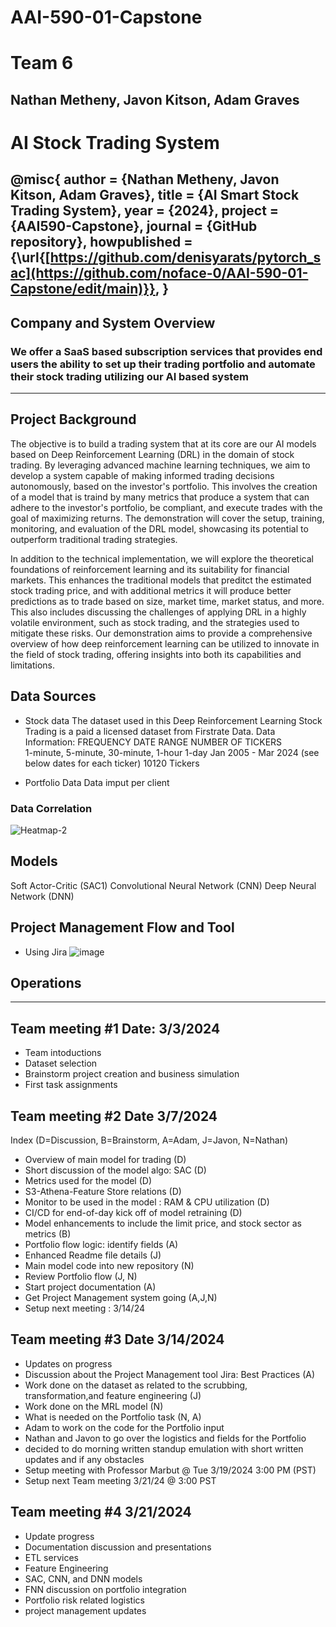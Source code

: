# AAI-590-01-Capstone
# Team 6
## Nathan Metheny, Javon Kitson, Adam Graves
# AI Stock Trading System
@misc{
  author = {Nathan Metheny, Javon Kitson, Adam Graves},
  title = {AI Smart Stock Trading System},
  year = {2024},
  project = {AAI590-Capstone},
  journal = {GitHub repository},
  howpublished = {\url{[https://github.com/denisyarats/pytorch_sac](https://github.com/noface-0/AAI-590-01-Capstone/edit/main)}},
}
-------------------------------------------------------------------------------------------------------------
## Company and System Overview
### We offer a SaaS based subscription services that provides end users the ability to set up their trading portfolio and automate their stock trading utilizing our AI based system
---------------------------------------------------------------------------------------
## Project Background
The objective is to build a trading system that at its core are our AI models based on Deep Reinforcement Learning (DRL) in the domain of stock trading. By leveraging advanced machine learning techniques, we aim to develop a system capable of making informed trading decisions autonomously, based on the investor's portfolio. This involves the creation of a model that is traind by many metrics that produce a system that can adhere to the investor's portfolio, be compliant, and execute trades with the goal of maximizing returns. The demonstration will cover the setup, training, monitoring, and evaluation of the DRL model, showcasing its potential to outperform traditional trading strategies.

In addition to the technical implementation, we will explore the theoretical foundations of reinforcement learning and its suitability for financial markets. This enhances the traditional models that preditct the estimated stock trading price, and with additional metrics it will produce better predictions as to trade based on size, market time, market status, and more. This also includes discussing the challenges of applying DRL in a highly volatile environment, such as stock trading, and the strategies used to mitigate these risks. Our demonstration aims to provide a comprehensive overview of how deep reinforcement learning can be utilized to innovate in the field of stock trading, offering insights into both its capabilities and limitations.

## Data Sources
- Stock data
The dataset used in this Deep Reinforcement Learning Stock Trading is a paid a licensed dataset from Firstrate Data. 
Data Information:
FREQUENCY	DATE RANGE	NUMBER OF TICKERS	
1-minute,
5-minute,
30-minute,
1-hour
1-day	Jan 2005 - Mar 2024
(see below dates for each ticker)	10120 Tickers	

- Portfolio Data
Data imput per client

### Data Correlation
![Heatmap-2](https://github.com/noface-0/AAI-590-01-Capstone/assets/139398917/d8c184ae-c266-43dc-9055-41f7de44e237)

## Models
Soft Actor-Critic (SAC1)
Convolutional Neural Network (CNN)
Deep Neural Network (DNN)

## Project Management Flow and Tool
- Using Jira
![image](https://github.com/noface-0/AAI-590-01-Capstone/assets/139398917/c1e30227-6ad1-4c20-9f36-631acbd7605d)

## Operations
____________________________________________________________
## Team meeting #1 Date: 3/3/2024
- Team intoductions
- Dataset selection
- Brainstorm project creation and business simulation
- First task assignments
  
## Team meeting #2 Date 3/7/2024
Index (D=Discussion, B=Brainstorm, A=Adam, J=Javon, N=Nathan)
- Overview of main model for trading (D)
- Short discussion of the model algo: SAC (D)
- Metrics used for the model (D)
- S3-Athena-Feature Store relations (D)
- Monitor to be used in the model : RAM & CPU utilization (D)
- CI/CD for end-of-day kick off of model retraining (D)
- Model enhancements to include the limit price, and stock sector as metrics (B)
- Portfolio flow logic: identify fields (A)
- Enhanced Readme file details (J)
- Main model code into new repository (N)
- Review Portfolio flow (J, N)
- Start project documentation (A)
- Get Project Management system going (A,J,N)
- Setup next meeting : 3/14/24

## Team meeting #3 Date 3/14/2024
- Updates on progress
- Discussion about the Project Management tool Jira: Best Practices (A)
- Work done on the dataset as related to the scrubbing, transformation,and feature engineering (J)
- Work done on the MRL model (N)
- What is needed on the Portfolio task (N, A)
- Adam to work on the code for the Portfolio input
- Nathan and Javon to go over the logistics and fields for the Portfolio
- decided to do morning written standup emulation with short written updates and if any obstacles
- Setup meeting with Professor Marbut @ Tue 3/19/2024 3:00 PM (PST)
- Setup next Team meeting 3/21/24 @ 3:00 PST

## Team meeting #4 3/21/2024
- Update progress
- Documentation discussion and presentations
- ETL services
- Feature Engineering
- SAC, CNN, and DNN models
- FNN discussion on portfolio integration
- Portfolio risk related logistics
- project management updates
  


